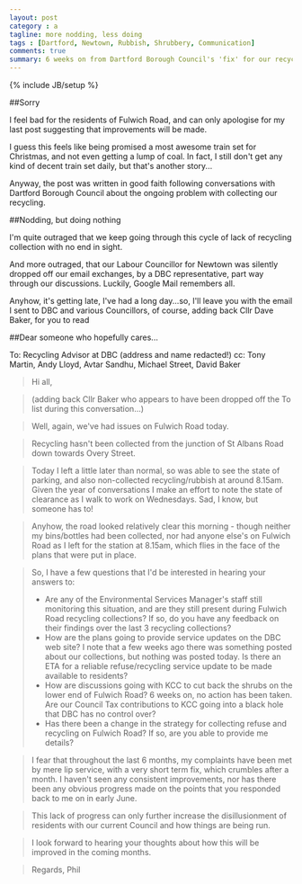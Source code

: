 ```yaml
---
layout: post
category : a
tagline: more nodding, less doing
tags : [Dartford, Newtown, Rubbish, Shrubbery, Communication]
comments: true
summary: 6 weeks on from Dartford Borough Council's 'fix' for our recycling. Problems still remain
---
```


{% include JB/setup %}

##Sorry

I feel bad for the residents of Fulwich Road, and can only apologise for my last post suggesting that improvements will be made.

I guess this feels like being promised a most awesome train set for Christmas, and not even getting a lump of coal. In fact, I still don't get any kind of decent train set daily, but that's another story...

Anyway, the post was written in good faith following conversations with Dartford Borough Council about the ongoing problem with collecting our recycling.

##Nodding, but doing nothing

I'm quite outraged that we keep going through this cycle of lack of recycling collection with no end in sight.

And more outraged, that our Labour Councillor for Newtown was silently dropped off our email exchanges, by a DBC representative, part way through our discussions.  Luckily, Google Mail remembers all.

Anyhow, it's getting late, I've had a long day...so, I'll leave you with the email I sent to DBC and various Councillors, of course, adding back Cllr Dave Baker, for you to read

##Dear someone who hopefully cares...

To: Recycling Advisor at DBC (address and name redacted!)
cc:	 Tony Martin, Andy Lloyd, Avtar Sandhu, Michael Street, David Baker 

>Hi all,

>(adding back Cllr Baker who appears to have been dropped off the To list during this conversation...)

>Well, again, we've had issues on Fulwich Road today.

>Recycling hasn't been collected from the junction of St Albans Road down towards Overy Street.

>Today I left a little later than normal, so was able to see the state of parking, and also non-collected recycling/rubbish at around 8.15am.  Given the year of conversations I make an effort to note the state of clearance as I walk to work on Wednesdays. Sad, I know, but someone has to!

>Anyhow, the road looked relatively clear this morning - though neither my bins/bottles had been collected, nor had anyone else's on Fulwich Road as I left for the station at 8.15am, which flies in the face of the plans that were put in place.

>So, I have a few questions that I'd be interested in hearing your answers to:
>- Are any of the Environmental Services Manager's staff still monitoring this situation, and are they still present during Fulwich Road recycling collections? If so, do you have any feedback on their findings over the last 3 recycling collections?
>- How are the plans going to provide service updates on the DBC web site? I note that a few weeks ago there was something posted about our collections, but nothing was posted today. Is there an ETA for a reliable refuse/recycling service update to be made available to residents?
>- How are discussions going with KCC to cut back the shrubs on the lower end of Fulwich Road? 6 weeks on, no action has been taken. Are our Council Tax contributions to KCC going into a black hole that DBC has no control over?
>- Has there been a change in the strategy for collecting refuse and recycling on Fulwich Road? If so, are you able to provide me details?

>I fear that throughout the last 6 months, my complaints have been met by mere lip service, with a very short term fix, which crumbles after a month.  I haven't seen any consistent improvements, nor has there been any obvious progress made on the points that you responded back to me on in early June.

>This lack of progress can only further increase the disillusionment of residents with our current Council and how things are being run.

>I look forward to hearing your thoughts about how this will be improved in the coming months.

>Regards,
>Phil